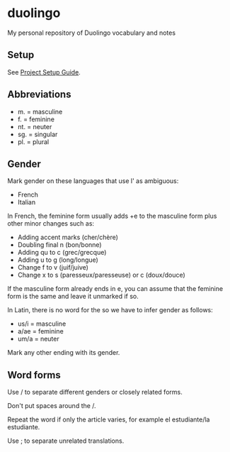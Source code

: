 # duolingo
My personal repository of Duolingo vocabulary and notes

## Setup

See [Project Setup Guide](docs/setup_guide.md).

## Abbreviations
* m. = masculine
* f. = feminine
* nt. = neuter
* sg. = singular
* pl. = plural

## Gender
Mark gender on these languages that use l' as ambiguous:
* French
* Italian

In French, the feminine form usually adds +e to the masculine form plus other
minor changes such as:
* Adding accent marks (cher/chère)
* Doubling final n (bon/bonne)
* Adding qu to c (grec/grecque)
* Adding u to g (long/longue)
* Change f to v (juif/juive)
* Change x to s (paresseux/paresseuse) or c (doux/douce)

If the masculine form already ends in e, you can assume that the feminine form
is the same and leave it unmarked if so.

In Latin, there is no word for the so we have to infer gender as follows:
* us/i = masculine
* a/ae = feminine
* um/a = neuter

Mark any other ending with its gender.

## Word forms
Use / to separate different genders or closely related forms.

Don't put spaces around the /.

Repeat the word if only the article varies, for example el estudiante/la
estudiante.

Use ; to separate unrelated translations.
